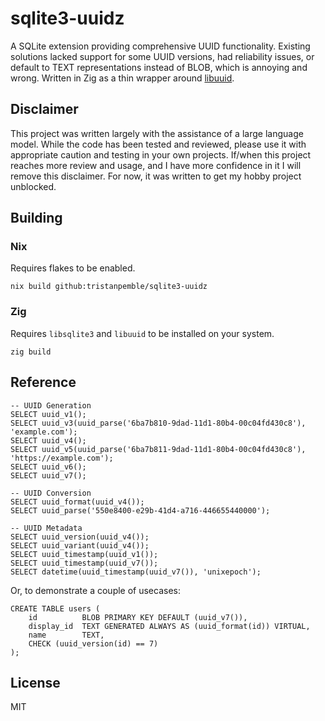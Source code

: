 # sqlite3-uuidz

A SQLite extension providing comprehensive UUID functionality. Existing solutions lacked support for some UUID versions, had reliability issues, or default
to TEXT representations instead of BLOB, which is annoying and wrong. Written in Zig as a thin wrapper around [libuuid](https://github.com/util-linux/util-linux/tree/master/libuuid).

## Disclaimer

This project was written largely with the assistance of a large language model. While the code has been tested and reviewed, please use it with appropriate caution and testing in your own projects. If/when this project reaches more review and usage, and I have more confidence in it I will remove this disclaimer.
For now, it was written to get my hobby project unblocked.

## Building

### Nix

Requires flakes to be enabled.

```
nix build github:tristanpemble/sqlite3-uuidz
```

### Zig

Requires `libsqlite3` and `libuuid` to be installed on your system.

```
zig build
```

## Reference

```sqlite
-- UUID Generation
SELECT uuid_v1();
SELECT uuid_v3(uuid_parse('6ba7b810-9dad-11d1-80b4-00c04fd430c8'), 'example.com');
SELECT uuid_v4();
SELECT uuid_v5(uuid_parse('6ba7b811-9dad-11d1-80b4-00c04fd430c8'), 'https://example.com');
SELECT uuid_v6();
SELECT uuid_v7();

-- UUID Conversion
SELECT uuid_format(uuid_v4());
SELECT uuid_parse('550e8400-e29b-41d4-a716-446655440000');

-- UUID Metadata
SELECT uuid_version(uuid_v4());
SELECT uuid_variant(uuid_v4());
SELECT uuid_timestamp(uuid_v1());
SELECT uuid_timestamp(uuid_v7());
SELECT datetime(uuid_timestamp(uuid_v7()), 'unixepoch');
```

Or, to demonstrate a couple of usecases:

```sqlite
CREATE TABLE users (
    id          BLOB PRIMARY KEY DEFAULT (uuid_v7()),
    display_id  TEXT GENERATED ALWAYS AS (uuid_format(id)) VIRTUAL,
    name        TEXT,
    CHECK (uuid_version(id) == 7)
);
```

## License

MIT

